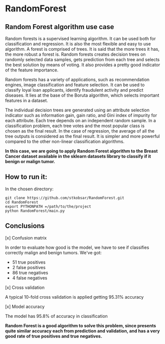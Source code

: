 # RandomForest

## Random Forest algorithm use case

Random forests is a supervised learning algorithm. It can be used both for classification 
and regression. It is also the most flexible and easy to use algorithm. A forest is 
comprised of trees. It is said that the more trees it has, the more robust a forest is. 
Random forests creates decision trees on randomly selected data samples, gets prediction
from each tree and selects the best solution by means of voting. It also provides a 
pretty good indicator of the feature importance.

Random forests has a variety of applications, such as recommendation engines, 
image classification and feature selection. It can be used to classify loyal loan 
applicants, identify fraudulent activity and predict diseases. It lies at the base of 
the Boruta algorithm, which selects important features in a dataset.

The individual decision trees are generated using an attribute selection indicator such as 
information gain, gain ratio, and Gini index of impurity for each attribute. Each tree depends on an 
independent random sample. In a classification problem, each tree votes and the most 
popular class is chosen as the final result. In the case of regression, the average of 
all the tree outputs is considered as the final result. It is simpler and more powerful 
compared to the other non-linear classification algorithms.

**In this case, we are going to apply Random Forest algorithm to the Breast Cancer dataset 
available in the sklearn datasets library to classify if it benign or malign tumor.** 

## How to run it:

In the chosen directory:

```
git clone https://github.com/stkobsar/RandomForest.git
cd RandomForest
export PYTHONPATH =/path/to/the/project
python RandomForest/main.py 
```

## Conclusions

[x] Confusion matrix

In order to evaluate how good is the model, we have to see if classifies correctly malign and
benign tumors. We've got:

- 51 true positives
- 2 false positives
- 86 true negatives
- 4 false negatives

[x] Cross validation

A typical 10-fold cross validation is applied getting 95.31% accuracy

[x] Model accuracy

The model has 95.8% of accuracy in classification

**Random Forest is a good algorithm to solve this problem, since presents quite similar
accuracy each from prediction and validation, and has a very good rate of true positives and 
true negatives.**

